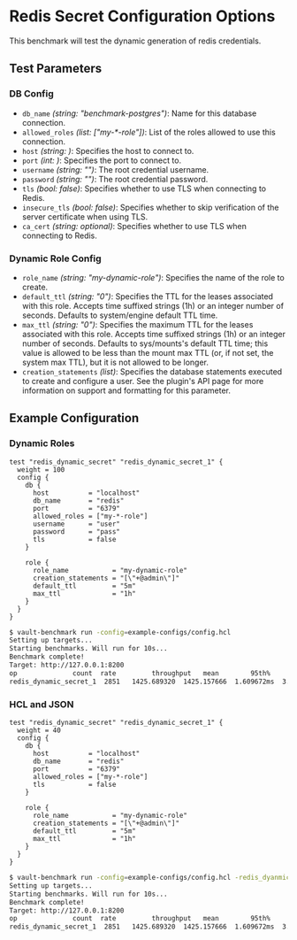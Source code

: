 # Redis Secret Configuration Options

This benchmark will test the dynamic generation of redis credentials.

## Test Parameters
### DB Config
- `db_name` _(string: "benchmark-postgres")_: Name for this database connection. 
- `allowed_roles` _(list: ["my-*-role"])_: List of the roles allowed to use this connection. 
- `host` _(string: <required>)_: Specifies the host to connect to.
- `port` _(int: <required>)_: Specifies the port to connect to. 
- `username` _(string: "")_: The root credential username.
- `password` _(string: "")_: The root credential password.
- `tls` _(bool: false)_: Specifies whether to use TLS when connecting to Redis.
- `insecure_tls` _(bool: false)_: Specifies whether to skip verification of the server certificate when using TLS.
- `ca_cert` _(string: optional)_: Specifies whether to use TLS when connecting to Redis.

### Dynamic Role Config
- `role_name` _(string: "my-dynamic-role")_: Specifies the name of the role to create. 
- `default_ttl` _(string: "0")_: Specifies the TTL for the leases associated with this role. Accepts time suffixed strings (1h) or an integer number of seconds. Defaults to system/engine default TTL time.
- `max_ttl` _(string: "0")_:  Specifies the maximum TTL for the leases associated with this role. Accepts time suffixed strings (1h) or an integer number of seconds. Defaults to sys/mounts's default TTL time; this value is allowed to be less than the mount max TTL (or, if not set, the system max TTL), but it is not allowed to be longer.
- `creation_statements` _(list)_: Specifies the database statements executed to create and configure a user. See the plugin's API page for more information on support and formatting for this parameter.

## Example Configuration 
### Dynamic Roles
```hcl
test "redis_dynamic_secret" "redis_dynamic_secret_1" {
  weight = 100
  config {
    db {
      host          = "localhost"
      db_name       = "redis"
      port          = "6379"
      allowed_roles = ["my-*-role"]
      username      = "user"
      password      = "pass"
      tls           = false
    }

    role {
      role_name           = "my-dynamic-role"
      creation_statements = "[\"+@admin\"]"
      default_ttl         = "5m"
      max_ttl             = "1h"
    }
  }
}
```

```bash
$ vault-benchmark run -config=example-configs/config.hcl
Setting up targets...
Starting benchmarks. Will run for 10s...
Benchmark complete!
Target: http://127.0.0.1:8200
op              count  rate         throughput   mean        95th%       99th%       successRatio
redis_dynamic_secret_1  2851   1425.689320  1425.157666  1.609672ms  3.118899ms  5.704591ms  100.00%
```

### HCL and JSON
```hcl
test "redis_dynamic_secret" "redis_dynamic_secret_1" {
  weight = 40
  config {
    db {
      host          = "localhost"
      db_name       = "redis"
      port          = "6379"
      allowed_roles = ["my-*-role"]
      tls           = false
    }

    role {
      role_name           = "my-dynamic-role"
      creation_statements = "[\"+@admin\"]"
      default_ttl         = "5m"
      max_ttl             = "1h"
    }
  }
}
```

```bash
$ vault-benchmark run -config=example-configs/config.hcl -redis_dyanmic_test_user_json=user.json
Setting up targets...
Starting benchmarks. Will run for 10s...
Benchmark complete!
Target: http://127.0.0.1:8200
op              count  rate         throughput   mean        95th%       99th%       successRatio
redis_dynamic_secret_1  2851   1425.689320  1425.157666  1.609672ms  3.118899ms  5.704591ms  100.00%
```

